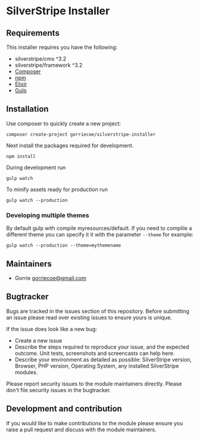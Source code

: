 # SilverStripe Installer

## Requirements

This installer requires you have the following:

- silverstripe/cms ^3.2
- silverstripe/framework ^3.2
- [Composer](https://getcomposer.org/)
- [npm](https://www.npmjs.com/)
- [Elixir](https://laravel.com/docs/5.2/elixir)
- [Gulp](https://github.com/gulpjs/gulp/blob/master/docs/getting-started.md)

## Installation
Use composer to quickly create a new project:

```
composer create-project gorriecoe/silverstripe-installer
```

Next install the packages required for development.

```
npm install
```

During development run

```
gulp watch
```

To minify assets ready for production run

```
gulp watch --production
```

### Developing multiple themes

By default gulp with compile myresources/default.  If you need to complile a different theme you can specify it it with the parameter `--theme` for example:

```
gulp watch --production --theme=mythemename
```

## Maintainers
 * Gorrie <gorriecoe@gmail.com>

## Bugtracker
Bugs are tracked in the issues section of this repository. Before submitting an issue please read over
existing issues to ensure yours is unique.

If the issue does look like a new bug:

 - Create a new issue
 - Describe the steps required to reproduce your issue, and the expected outcome. Unit tests, screenshots
 and screencasts can help here.
 - Describe your environment as detailed as possible: SilverStripe version, Browser, PHP version,
 Operating System, any installed SilverStripe modules.

Please report security issues to the module maintainers directly. Please don't file security issues in the bugtracker.

## Development and contribution
If you would like to make contributions to the module please ensure you raise a pull request and discuss with the module maintainers.
